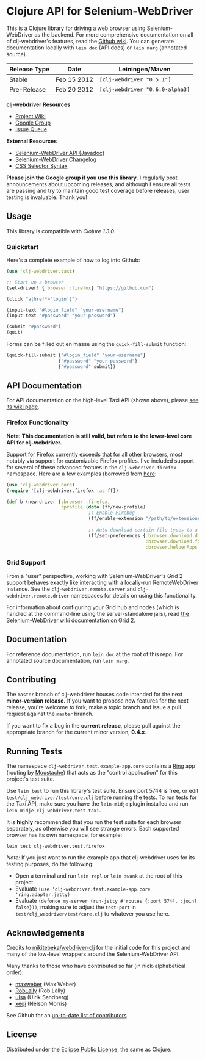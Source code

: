 # Clojure API for Selenium-WebDriver #

This is a Clojure library for driving a web browser using Selenium-WebDriver as the backend. For more comprehensive documentation on all of clj-webdriver's features, read the [Github wiki](https://github.com/semperos/clj-webdriver/wiki). You can generate documentation locally with `lein doc` (API docs) or `lein marg` (annotated source).

<table>
  <thead>
    <tr>
      <th>Release Type</th>
      <th>Date</th>
      <th>Leiningen/Maven</th>
    </tr>
  </thead>
  <tbody>
    <tr>
      <td>Stable</td>
      <td>Feb 15 2012</td>
      <td><code>[clj-webdriver "0.5.1"]</code></td>
    </tr>
    <tr>
      <td>Pre-Release</td>
      <td>Feb 20 2012</td>
      <td><code>[clj-webdriver "0.6.0-alpha3]</code></td>
    </tr>
  </tbody>
</table>

**clj-webdriver Resources**

 * [Project Wiki](https://github.com/semperos/clj-webdriver/wiki)
 * [Google Group](https://groups.google.com/forum/#!forum/clj-webdriver)
 * [Issue Queue](https://github.com/semperos/clj-webdriver/issues)

**External Resources**

 * [Selenium-WebDriver API (Javadoc)](http://selenium.googlecode.com/svn/trunk/docs/api/java/index.html)
 * [Selenium-WebDriver Changelog](http://code.google.com/p/selenium/source/browse/trunk/java/CHANGELOG)
 * [CSS Selector Syntax](http://www.w3.org/TR/css3-selectors/#selectors)

**Please join the Google group if you use this library.** I regularly post announcements about upcoming releases, and although I ensure all tests are passing and try to maintain good test coverage before releases, user testing is invaluable. Thank you!

## Usage ##

This library is compatible with *Clojure 1.3.0*.
 
### Quickstart ###

Here's a complete example of how to log into Github:

```clj
(use 'clj-webdriver.taxi)

;; Start up a browser
(set-driver! {:browser :firefox} "https://github.com")

(click "a[href*='login']")

(input-text "#login_field" "your-username")
(input-text "#password" "your-password")

(submit "#password")
(quit)
```

Forms can be filled out en masse using the `quick-fill-submit` function:

```clj
(quick-fill-submit {"#login_field" "your-username"}
                   {"#password" "your-password"}
                   {"#password" submit})
```

## API Documentation ##

For API documentation on the high-level Taxi API (shown above), please [see its wiki page](https://github.com/semperos/clj-webdriver/wiki/Taxi%3A-Concise%2C-High-level-API).

### Firefox Functionality

**Note: This documentation is still valid, but refers to the lower-level core API for clj-webdriver.**

Support for Firefox currently exceeds that for all other browsers, most notably via support for customizable Firefox profiles. I've included support for several of these advanced featues in the `clj-webdriver.firefox` namespace. Here are a few examples (borrowed from [here](http://code.google.com/p/selenium/wiki/RubyBindings):

```clj
(use 'clj-webdriver.core)
(require '[clj-webdriver.firefox :as ff])

(def b (new-driver {:browser :firefox,
                    :profile (doto (ff/new-profile)
                              ;; Enable Firebug
                              (ff/enable-extension "/path/to/extensions/firebug.xpi")))
                         
                              ;; Auto-download certain file types to a specific folder
                              (ff/set-preferences {:browser.download.dir "C:/Users/semperos/Desktop",
                                                   :browser.download.folderList 2
                                                   :browser.helperApps.neverAsk.saveToDisk "application/pdf"})}))
```
                                  
### Grid Support ###

From a "user" perspective, working with Selenium-WebDriver's Grid 2 support behaves exactly like interacting with a locally-run RemoteWebDriver instance. See the `clj-webdriver.remote.server` and `clj-webdriver.remote.driver` namespaces for details on using this functionality.

For information about configuring your Grid hub and nodes (which is handled at the command-line using the server-standalone jars), read [the Selenium-WebDriver wiki documentation on Grid 2](http://code.google.com/p/selenium/wiki/Grid2).

## Documentation ##

For reference documentation, run `lein doc` at the root of this repo. For annotated source documentation, run `lein marg`.

## Contributing ##

The `master` branch of clj-webdriver houses code intended for the next **minor-version release.** If you want to propose new features for the next release, you're welcome to fork, make a topic branch and issue a pull request against the `master` branch.

If you want to fix a bug in the **current release**, please pull against the appropriate branch for the current minor version, **0.4.x**.

## Running Tests

The namespace `clj-webdriver.test.example-app.core` contains a [Ring](https://github.com/mmcgrana/ring) app (routing by [Moustache](https://github.com/cgrand/moustache)) that acts as the "control application" for this project's test suite.

Use `lein test` to run this library's test suite. Ensure port 5744 is free, or edit `test/clj_webdriver/test/core.clj` before running the tests. To run tests for the Taxi API, make sure you have the `lein-midje` plugin installed and run `lein midje clj-webdriver.test.taxi`.

It is **highly** recommended that you run the test suite for each browser separately, as otherwise you will see strange errors. Each supported browser has its own namespace, for example:

```
lein test clj-webdriver.test.firefox
```

*Note:* If you just want to run the example app that clj-webdriver uses for its testing purposes, do the following:

 * Open a terminal and run `lein repl` or `lein swank` at the root of this project
 * Evaluate `(use 'clj-webdriver.test.example-app.core 'ring.adapter.jetty)`
 * Evaluate `(defonce my-server (run-jetty #'routes {:port 5744, :join? false}))`, making sure to adjust the `test-port` in `test/clj_webdriver/test/core.clj` to whatever you use here.

## Acknowledgements

Credits to [mikitebeka/webdriver-clj](https://github.com/mikitebeka/webdriver-clj) for the initial code for this project and many of the low-level wrappers around the Selenium-WebDriver API.

Many thanks to those who have contributed so far (in nick-alphabetical order):

 * [maxweber](https://github.com/maxweber) (Max Weber)
 * [RobLally](https://github.com/RobLally) (Rob Lally)
 * [ulsa](https://github.com/ulsa) (Ulrik Sandberg)
 * [xeqi](https://github.com/xeqi) (Nelson Morris)

See Github for an [up-to-date list of contributors](https://github.com/semperos/clj-webdriver/contributors)

## License

Distributed under the [Eclipse Public License](http://opensource.org/licenses/eclipse-1.0.php), the same as Clojure.
